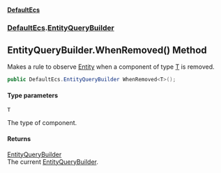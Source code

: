 #### [DefaultEcs](DefaultEcs.md 'DefaultEcs')
### [DefaultEcs](DefaultEcs.md#DefaultEcs 'DefaultEcs').[EntityQueryBuilder](EntityQueryBuilder.md 'DefaultEcs.EntityQueryBuilder')

## EntityQueryBuilder.WhenRemoved<T>() Method

Makes a rule to observe [Entity](Entity.md 'DefaultEcs.Entity') when a component of type [T](EntityQueryBuilder.WhenRemoved_T_().md#DefaultEcs.EntityQueryBuilder.WhenRemoved_T_().T 'DefaultEcs.EntityQueryBuilder.WhenRemoved<T>().T') is removed.

```csharp
public DefaultEcs.EntityQueryBuilder WhenRemoved<T>();
```
#### Type parameters

<a name='DefaultEcs.EntityQueryBuilder.WhenRemoved_T_().T'></a>

`T`

The type of component.

#### Returns
[EntityQueryBuilder](EntityQueryBuilder.md 'DefaultEcs.EntityQueryBuilder')  
The current [EntityQueryBuilder](EntityQueryBuilder.md 'DefaultEcs.EntityQueryBuilder').